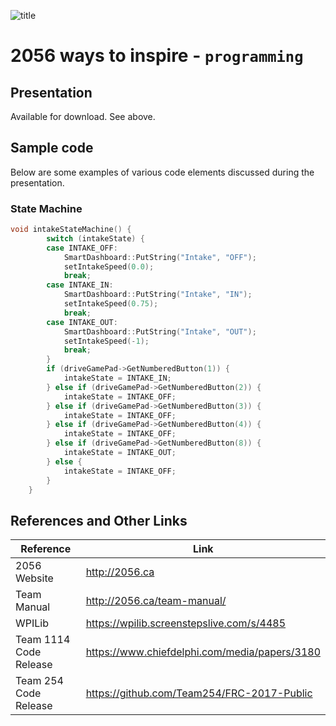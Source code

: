 ![title](http://2056.ca/wp-content/uploads/2015/03/Untitled-2.png)

# 2056 ways to inspire - `programming`

## Presentation

Available for download. See above.

## Sample code

Below are some examples of various code elements discussed during the presentation.

### State Machine

```c++
void intakeStateMachine() {
        switch (intakeState) {
        case INTAKE_OFF:
            SmartDashboard::PutString("Intake", "OFF");
            setIntakeSpeed(0.0);
            break;
        case INTAKE_IN:
            SmartDashboard::PutString("Intake", "IN");
            setIntakeSpeed(0.75);
            break;
        case INTAKE_OUT:
            SmartDashboard::PutString("Intake", "OUT");
            setIntakeSpeed(-1);
            break;
        }
        if (driveGamePad->GetNumberedButton(1)) {
            intakeState = INTAKE_IN;
        } else if (driveGamePad->GetNumberedButton(2)) {
            intakeState = INTAKE_OFF;
        } else if (driveGamePad->GetNumberedButton(3)) {
            intakeState = INTAKE_OFF;
        } else if (driveGamePad->GetNumberedButton(4)) {
            intakeState = INTAKE_OFF;
        } else if (driveGamePad->GetNumberedButton(8)) {
            intakeState = INTAKE_OUT;
        } else {
            intakeState = INTAKE_OFF;
        }
    }
```

## References and Other Links

Reference              | Link
---------------------- | -----------------------------------------------
2056 Website           | <http://2056.ca>
Team Manual            | <http://2056.ca/team-manual/>
WPILib                 | <https://wpilib.screenstepslive.com/s/4485>
Team 1114 Code Release | <https://www.chiefdelphi.com/media/papers/3180>
Team 254 Code Release  | <https://github.com/Team254/FRC-2017-Public>
